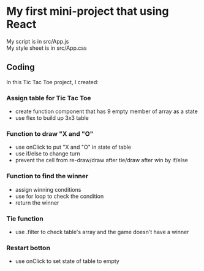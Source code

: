 # My first mini-project that using React

My script is in src/App.js <br />
My style sheet is in src/App.css

## Coding

In this Tic Tac Toe project, I created:

### Assign table for Tic Tac Toe

- create function component that has 9 empty member of array as a state
- use flex to build up 3x3 table

### Function to draw "X and "O"

- use onClick to put "X and "O" in state of table
- use if/else to change turn
- prevent the cell from re-draw/draw after tie/draw after win by if/else

### Function to find the winner

- assign winning conditions
- use for loop to check the condition
- return the winner

### Tie function

- use .filter to check table's array and the game doesn't have a winner

### Restart botton

- use onClick to set state of table to empty

